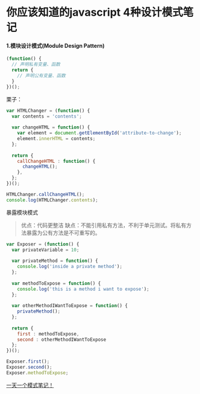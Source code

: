 你应该知道的javascript 4种设计模式笔记
==================================

#### 1.模块设计模式(Module Design Pattern)

```js
(function() {
  // 声明私有变量、函数
  return {
    // 声明公有变量、函数
  }
})();
```

栗子：

```js
var HTMLChanger = (function() {
  var contents = 'contents';
  
  var changeHTML = function() {
    var element = document.getElementById('attribute-to-change');
    element.innerHTML = contents;
  };
  
  return {
    callChangeHTML : function() {
      changeHTML();
    },
  };
})();

HTMLChanger.callChangeHTML();
console.log(HTMLChanger.contents);
```

暴露模块模式

> 优点：代码更整洁
> 缺点：不能引用私有方法，不利于单元测试。将私有方法暴露为公有方法是不可重写的。

```js
var Exposer = (function() {
  var privateVariable = 10;
  
  var privateMethod = function() {
    console.log('inside a private method');
  };
  
  var methodToExpose = function() {
    console.log('this is a method i want to expose');
  };
  
  var otherMethodIWantToExpose = function() {
    privateMethod();
  };
  
  return {
    first : methodToExpose,
    second : otherMethodIWantToExpose
  };
})();

Exposer.first();
Exposer.second();
Exposer.methodToExpose;
```

[一天一个模式笔记！](https://scotch.io/bar-talk/4-javascript-design-patterns-you-should-know)




